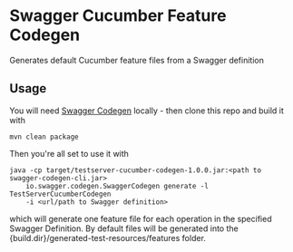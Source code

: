 # Swagger Cucumber Feature Codegen 

Generates default Cucumber feature files from a Swagger definition

## Usage

You will need [Swagger Codegen](https://github.com/swagger-api/swagger-codegen) locally - 
then clone this repo and build it with 

```
mvn clean package
```

Then you're all set to use it with 

```
java -cp target/testserver-cucumber-codegen-1.0.0.jar:<path to swagger-codegen-cli.jar> 
    io.swagger.codegen.SwaggerCodegen generate -l TestServerCucumberCodegen 
    -i <url/path to Swagger definition> 
```

which will generate one feature file for each operation in the specified Swagger Definition. By default
files will be generated into the {build.dir}/generated-test-resources/features folder.

